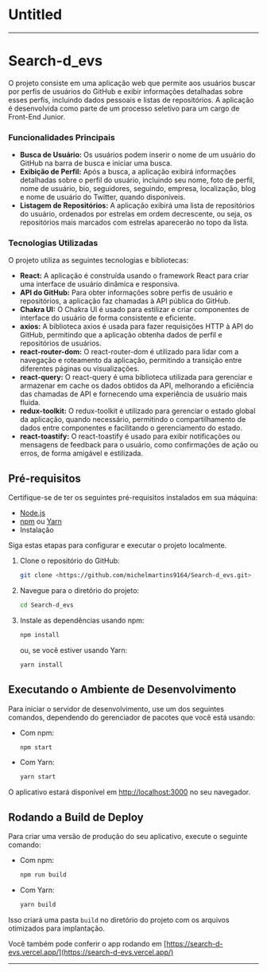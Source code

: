 # Untitled

---

# Search-d_evs

O projeto consiste em uma aplicação web que permite aos usuários buscar por perfis de usuários do GitHub e exibir informações detalhadas sobre esses perfis, incluindo dados pessoais e listas de repositórios. A aplicação é desenvolvida como parte de um processo seletivo para um cargo de Front-End Junior.

### **Funcionalidades Principais**

- **Busca de Usuário:** Os usuários podem inserir o nome de um usuário do GitHub na barra de busca e iniciar uma busca.
- **Exibição de Perfil:** Após a busca, a aplicação exibirá informações detalhadas sobre o perfil do usuário, incluindo seu nome, foto de perfil, nome de usuário, bio, seguidores, seguindo, empresa, localização, blog e nome de usuário do Twitter, quando disponíveis.
- **Listagem de Repositórios:** A aplicação exibirá uma lista de repositórios do usuário, ordenados por estrelas em ordem decrescente, ou seja, os repositórios mais marcados com estrelas aparecerão no topo da lista.

### **Tecnologias Utilizadas**

O projeto utiliza as seguintes tecnologias e bibliotecas:

- **React:** A aplicação é construída usando o framework React para criar uma interface de usuário dinâmica e responsiva.
- **API do GitHub:** Para obter informações sobre perfis de usuário e repositórios, a aplicação faz chamadas à API pública do GitHub.
- **Chakra UI:** O Chakra UI é usado para estilizar e criar componentes de interface do usuário de forma consistente e eficiente.
- **axios:** A biblioteca axios é usada para fazer requisições HTTP à API do GitHub, permitindo que a aplicação obtenha dados de perfil e repositórios de usuários.
- **react-router-dom:** O react-router-dom é utilizado para lidar com a navegação e roteamento da aplicação, permitindo a transição entre diferentes páginas ou visualizações.
- **react-query:** O react-query é uma biblioteca utilizada para gerenciar e armazenar em cache os dados obtidos da API, melhorando a eficiência das chamadas de API e fornecendo uma experiência de usuário mais fluida.
- **redux-toolkit:** O redux-toolkit é utilizado para gerenciar o estado global da aplicação, quando necessário, permitindo o compartilhamento de dados entre componentes e facilitando o gerenciamento do estado.
- **react-toastify:** O react-toastify é usado para exibir notificações ou mensagens de feedback para o usuário, como confirmações de ação ou erros, de forma amigável e estilizada.

## Pré-requisitos

Certifique-se de ter os seguintes pré-requisitos instalados em sua máquina:

- [Node.js](https://nodejs.org/)
- [npm](https://www.npmjs.com/) ou [Yarn](https://yarnpkg.com/)
- Instalação

Siga estas etapas para configurar e executar o projeto localmente.

1. Clone o repositório do GitHub:
    
    ```bash
    git clone <https://github.com/michelmartins9164/Search-d_evs.git>
    ```
    
2. Navegue para o diretório do projeto:
    
    ```bash
    cd Search-d_evs
    
    ```
    
3. Instale as dependências usando npm:
    
    ```bash
    npm install
    
    ```
    
    ou, se você estiver usando Yarn:
    
    ```bash
    yarn install
    
    ```
    

## Executando o Ambiente de Desenvolvimento

Para iniciar o servidor de desenvolvimento, use um dos seguintes comandos, dependendo do gerenciador de pacotes que você está usando:

- Com npm:
    
    ```bash
    npm start
    
    ```
    
- Com Yarn:
    
    ```bash
    yarn start
    
    ```
    

O aplicativo estará disponível em [http://localhost:3000](http://localhost:3000/) no seu navegador.

## Rodando a Build de Deploy

Para criar uma versão de produção do seu aplicativo, execute o seguinte comando:

- Com npm:
    
    ```bash
    npm run build
    
    ```
    
- Com Yarn:
    
    ```bash
    yarn build
    
    ```
    

Isso criará uma pasta `build` no diretório do projeto com os arquivos otimizados para implantação.

Você também pode conferir o app rodando em [https://search-d-evs.vercel.app/](https://search-d-evs.vercel.app/)

---